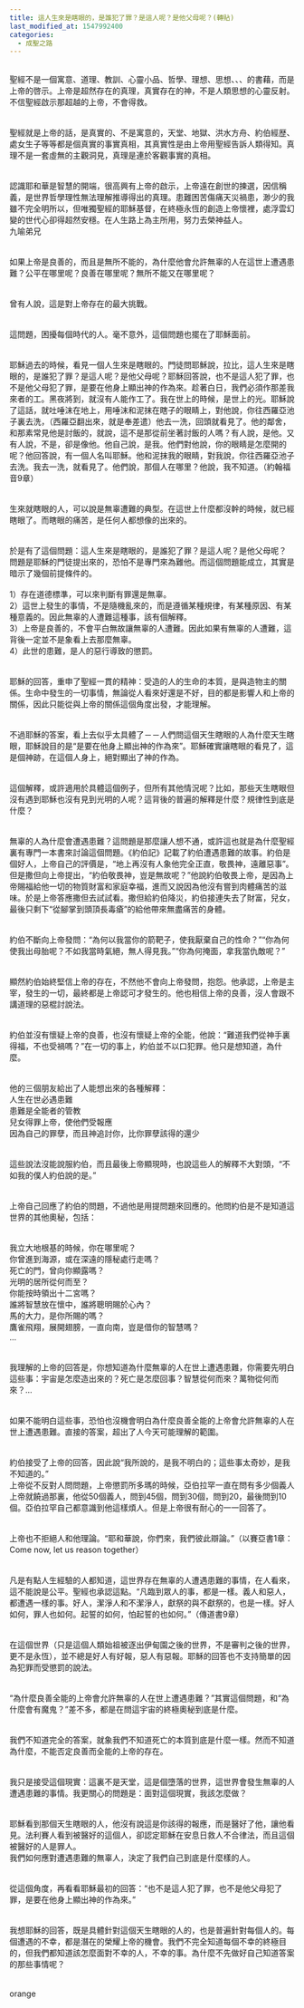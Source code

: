 ```yaml
---
title: 這人生來是瞎眼的，是誰犯了罪？是這人呢？是他父母呢？(轉貼)
last_modified_at: 1547992400
categories:
  - 成聖之路
---
```


<br>聖經不是一個寓意、道理、教訓、心靈小品、哲學、理想、思想、、、的書藉，而是上帝的啓示。上帝是超然存在的真理，真實存在的神，不是人類思想的心靈反射。不信聖經啟示那超越的上帝，不會得救。<br><br><br>聖經就是上帝的話，是真實的、不是寓意的，天堂、地獄、洪水方舟、約伯經歴、處女生子等等都是個真實的事實真相，其真實性是由上帝用聖經告訴人類得知。真理不是一套虛無的主觀洞見，真理是連於客觀事實的真相。<br><br><br>認識耶和華是智慧的開端，很高興有上帝的啟示，上帝遠在創世的揀選，因信稱義，是世界哲學理性無法理解推導得出的真理。患難困苦傷痛天災禍患，渺少的我雖不完全明所以，但唯獨聖經的耶穌基督，在終極永恆的創造上帝懷裡，處浮雲幻變的世代心卻得超然安穩。在人生路上為主所用，努力去榮神益人。<br><!--more-->九喻弟兄<br><br><br>如果上帝是良善的，而且是無所不能的，為什麼他會允許無辜的人在這世上遭遇患難？公平在哪里呢？良善在哪里呢？無所不能又在哪里呢？<br><br><br>曾有人說，這是對上帝存在的最大挑戰。<br><br><br>這問題，困擾每個時代的人。毫不意外，這個問題也擺在了耶穌面前。<br><br><br>耶穌過去的時候，看見一個人生來是瞎眼的。門徒問耶穌說，拉比，這人生來是瞎眼的，是誰犯了罪？是這人呢？是他父母呢？耶穌回答說，也不是這人犯了罪，也不是他父母犯了罪，是要在他身上顯出神的作為來。趁著白日，我們必須作那差我來者的工。黑夜將到，就沒有人能作工了。我在世上的時候，是世上的光。耶穌說了這話，就吐唾沫在地上，用唾沫和泥抹在瞎子的眼睛上，對他說，你往西羅亞池子裏去洗，（西羅亞翻出來，就是奉差遣）他去一洗，回頭就看見了。他的鄰舍，和那素常見他是討飯的，就說，這不是那從前坐著討飯的人嗎？有人說，是他。又有人說，不是，卻是像他。他自己說，是我。他們對他說，你的眼睛是怎麼開的呢？他回答說，有一個人名叫耶穌。他和泥抹我的眼睛，對我說，你往西羅亞池子去洗。我去一洗，就看見了。他們說，那個人在哪里？他說，我不知道。（約翰福音9章）<br><br><br>生來就瞎眼的人，可以說是無辜遭難的典型。在這世上什麼都沒幹的時候，就已經瞎眼了。而瞎眼的痛苦，是任何人都想像的出來的。<br><br><br>於是有了這個問題：這人生來是瞎眼的，是誰犯了罪？是這人呢？是他父母呢？<br>問題是耶穌的門徒提出來的，恐怕不是專門來為難他。而這個問題能成立，其實是暗示了幾個前提條件的。<br><br>1）存在道德標準，可以來判斷有罪還是無辜。<br>2）這世上發生的事情，不是隨機亂來的，而是遵循某種規律，有某種原因、有某種意義的。因此無辜的人遭難這種事，該有個解釋。<br>3）上帝是良善的，不會平白無故讓無辜的人遭難。因此如果有無辜的人遭難，這背後一定並不是象看上去那麼無辜。<br>4）此世的患難，是人的惡行導致的懲罰。<br><br><br>耶穌的回答，重申了聖經一貫的精神：受造的人的生命的本質，是與造物主的關係。生命中發生的一切事情，無論從人看來好還是不好，目的都是影響人和上帝的關係，因此只能從與上帝的關係這個角度出發，才能理解。<br><br><br>不過耶穌的答案，看上去似乎太具體了－－人們問這個天生瞎眼的人為什麼天生瞎眼，耶穌說目的是“是要在他身上顯出神的作為來”。耶穌確實讓瞎眼的看見了，這是個神跡，在這個人身上，絕對顯出了神的作為。<br><br><br>這個解釋，或許適用於具體這個例子，但所有其他情況呢？比如，那些天生瞎眼但沒有遇到耶穌也沒有見到光明的人呢？這背後的普遍的解釋是什麼？規律性到底是什麼？<br><br><br>無辜的人為什麼會遭遇患難？這問題是那麼讓人想不通，或許這也就是為什麼聖經裏有專門一本書來討論這個問題。《約伯記》記載了約伯遭遇患難的故事。約伯是個好人，上帝自己的評價是，“地上再沒有人象他完全正直，敬畏神，遠離惡事”。但是撒但向上帝提出，“約伯敬畏神，豈是無故呢？”他說約伯敬畏上帝，是因為上帝賜福給他一切的物質財富和家庭幸福，進而又說因為他沒有嘗到肉體痛苦的滋味。於是上帝答應撒但去試試看。撒但給約伯降災，約伯接連失去了財富，兒女，最後只剩下“從腳掌到頭頂長毒瘡”的給他帶來無盡痛苦的身體。<br><br><br>約伯不斷向上帝發問：“為何以我當你的箭靶子，使我厭棄自己的性命？”“你為何使我出母胎呢？不如我當時氣絕，無人得見我。”“你為何掩面，拿我當仇敵呢？”<br><br><br>顯然約伯始終堅信上帝的存在，不然他不會向上帝發問，抱怨。他承認，上帝是主宰，發生的一切，最終都是上帝認可才發生的。他也相信上帝的良善，沒人會跟不講道理的惡棍討說法。<br><br><br>約伯並沒有懷疑上帝的良善，也沒有懷疑上帝的全能，他說：“難道我們從神手裏得福，不也受禍嗎？”在一切的事上，約伯並不以口犯罪。他只是想知道，為什麼。<br><br><br>他的三個朋友給出了人能想出來的各種解釋：<br>人生在世必遇患難<br>患難是全能者的管教<br>兒女得罪上帝，使他們受報應<br>因為自己的罪孽，而且神追討你，比你罪孽該得的還少<br><br><br>這些說法沒能說服約伯，而且最後上帝顯現時，也說這些人的解釋不大對頭，“不如我的僕人約伯說的是。”<br><br><br>上帝自己回應了約伯的問題，不過他是用提問題來回應的。他問約伯是不是知道這世界的其他奧秘，包括：<br><br><br>我立大地根基的時候，你在哪里呢？<br>你曾進到海源，或在深遠的隱秘處行走嗎？<br>死亡的門，曾向你顯露嗎？<br>光明的居所從何而至？<br>你能按時領出十二宮嗎？<br>誰將智慧放在懷中，誰將聰明賜於心內？<br>馬的大力，是你所賜的嗎？<br>鷹雀飛翔，展開翅膀，一直向南，豈是借你的智慧嗎？<br>…<br><br><br>我理解的上帝的回答是，你想知道為什麼無辜的人在世上遭遇患難，你需要先明白這些事：宇宙是怎麼造出來的？死亡是怎麼回事？智慧從何而來？萬物從何而來？…<br><br><br>如果不能明白這些事，恐怕也沒機會明白為什麼良善全能的上帝會允許無辜的人在世上遭遇患難。直接的答案，超出了人今天可能理解的範圍。<br><br><br>約伯接受了上帝的回答，因此說“我所說的，是我不明白的；這些事太奇妙，是我不知道的。”<br>上帝從不反對人問問題，上帝懲罰所多瑪的時候，亞伯拉罕一直在問有多少個義人上帝就饒過那裏，他從50個義人，問到45個，問到30個，問到20，最後問到10個。亞伯拉罕自己都意識到他這樣煩人。但是上帝很有耐心的一一回答了。<br><br><br>上帝也不拒絕人和他理論。“耶和華說，你們來，我們彼此辯論。”（以賽亞書1章：Come now, let us reason together）<br><br><br>凡是有點人生經驗的人都知道，這世界存在無辜的人遭遇患難的事情，在人看來，這不能說是公平。聖經也承認這點。“凡臨到眾人的事，都是一樣。義人和惡人，都遭遇一樣的事。好人，潔淨人和不潔淨人，獻祭的與不獻祭的，也是一樣。好人如何，罪人也如何。起誓的如何，怕起誓的也如何。”（傳道書9章）<br><br><br>在這個世界（只是這個人類始祖被逐出伊甸園之後的世界，不是審判之後的世界，更不是永恆），並不總是好人有好報，惡人有惡報。耶穌的回答也不支持簡單的因為犯罪而受懲罰的說法。<br><br><br>“為什麼良善全能的上帝會允許無辜的人在世上遭遇患難？”其實這個問題，和“為什麼會有魔鬼？”差不多，都是在問這宇宙的終極奧秘到底是什麼。<br><br><br>我們不知道完全的答案，就象我們不知道死亡的本質到底是什麼一樣。然而不知道為什麼，不能否定良善而全能的上帝的存在。<br><br><br>我只是接受這個現實：這裏不是天堂，這是個墮落的世界，這世界會發生無辜的人遭遇患難的事情。我更關心的問題是：面對這個現實，我該怎麼做？<br><br><br>耶穌看到那個天生瞎眼的人，他沒有說這是你該得的報應，而是醫好了他，讓他看見。法利賽人看到被醫好的這個人，卻認定耶穌在安息日救人不合律法，而且這個被醫好的人是罪人。<br>我們如何應對遭遇患難的無辜人，決定了我們自己到底是什麼樣的人。<br><br><br>從這個角度，再看看耶穌最初的回答：“也不是這人犯了罪，也不是他父母犯了罪，是要在他身上顯出神的作為來。”<br><br><br>我想耶穌的回答，既是具體針對這個天生瞎眼的人的，也是普遍針對每個人的。每個遭遇的不幸，都是潛在的榮耀上帝的機會。我們不完全知道每個不幸的終極目的，但我們都知道該怎麼面對不幸的人，不幸的事。為什麼不先做好自己知道答案的那些事情呢？<br><br><br>orange
